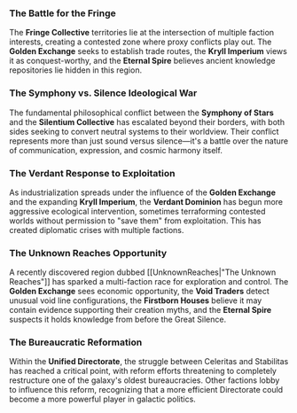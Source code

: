### The Battle for the Fringe

The **Fringe Collective** territories lie at the intersection of multiple faction interests, creating a contested zone where proxy conflicts play out. The **Golden Exchange** seeks to establish trade routes, the **Kryll Imperium** views it as conquest-worthy, and the **Eternal Spire** believes ancient knowledge repositories lie hidden in this region.

### The Symphony vs. Silence Ideological War

The fundamental philosophical conflict between the **Symphony of Stars** and the **Silentium Collective** has escalated beyond their borders, with both sides seeking to convert neutral systems to their worldview. Their conflict represents more than just sound versus silence—it's a battle over the nature of communication, expression, and cosmic harmony itself.

### The Verdant Response to Exploitation

As industrialization spreads under the influence of the **Golden Exchange** and the expanding **Kryll Imperium**, the **Verdant Dominion** has begun more aggressive ecological intervention, sometimes terraforming contested worlds without permission to "save them" from exploitation. This has created diplomatic crises with multiple factions.

### The Unknown Reaches Opportunity

A recently discovered region dubbed [[UnknownReaches|"The Unknown Reaches"]] has sparked a multi-faction race for exploration and control. The **Golden Exchange** sees economic opportunity, the **Void Traders** detect unusual void line configurations, the **Firstborn Houses** believe it may contain evidence supporting their creation myths, and the **Eternal Spire** suspects it holds knowledge from before the Great Silence.

### The Bureaucratic Reformation

Within the **Unified Directorate**, the struggle between Celeritas and Stabilitas has reached a critical point, with reform efforts threatening to completely restructure one of the galaxy's oldest bureaucracies. Other factions lobby to influence this reform, recognizing that a more efficient Directorate could become a more powerful player in galactic politics.